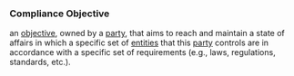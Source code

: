 ### Compliance Objective

an <a href="https://essif-lab.github.io/framework/docs/terms/objective" hovertext="Objective: Something toward which a Party (its Owner) directs effort (an aim, goal, or end of action).">objective</a>, owned by a <a href="https://essif-lab.github.io/framework/docs/terms/party" hovertext="Party: an Entity that sets its Objectives, maintains its Knowledge, and uses that Knowledge to pursue its Objectives in an autonomous (sovereign) manner. Humans and Organizations are the typical examples.">party</a>, that aims to reach and maintain a state of affairs in which a specific set of <a href="https://essif-lab.github.io/framework/docs/terms/entity" hovertext="Entity: someone or something that is known to exist.">entities</a> that this <a href="https://essif-lab.github.io/framework/docs/terms/party" hovertext="Party: an Entity that sets its Objectives, maintains its Knowledge, and uses that Knowledge to pursue its Objectives in an autonomous (sovereign) manner. Humans and Organizations are the typical examples.">party</a> controls are in accordance with a specific set of requirements (e.g., laws, regulations, standards, etc.).
